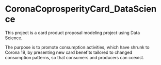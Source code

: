 # CoronaCoprosperityCard_DataScience
This project is a card product proposal modeling project using Data Science.

The purpose is to promote consumption activities, which have shrunk to Corona 19, by presenting new card benefits tailored to changed consumption patterns, so that consumers and producers can coexist.

